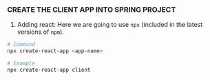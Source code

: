 ### CREATE THE CLIENT APP INTO SPRING PROJECT

1. Adding react: Here we are going to use `npx` (included in the latest versions of `npm`).

```bash
# Command
npx create-react-app <app-name>

# Example
npx create-react-app client
```






















